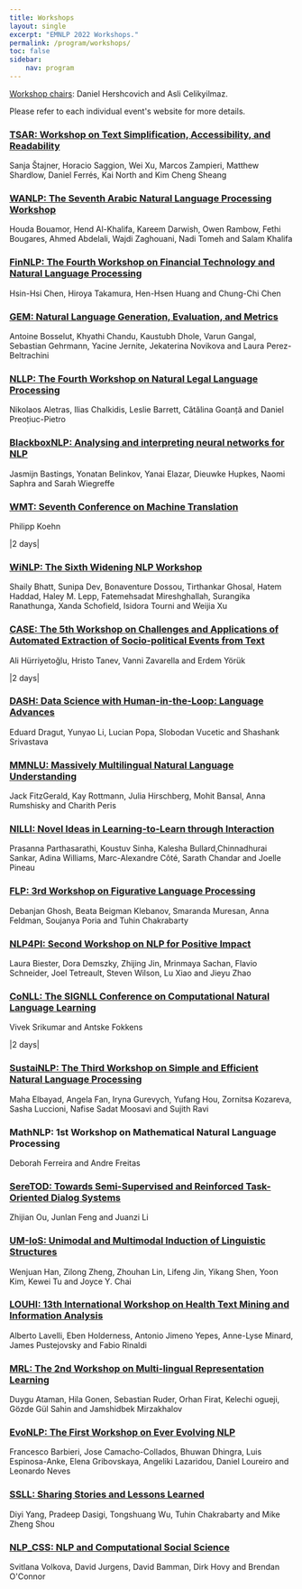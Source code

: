 ```yaml
---
title: Workshops
layout: single
excerpt: "EMNLP 2022 Workshops."
permalink: /program/workshops/
toc: false
sidebar: 
    nav: program
---
```


<!-- Note that while the main conference time zone is Gulf Standard Time (UTC+4), workshop time zones vary. -->

[Workshop chairs](https://2022.emnlp.org/organization/): Daniel Hershcovich and Asli Celikyilmaz.

Please refer to each individual event's website for more details.


### [TSAR: Workshop on Text Simplification, Accessibility, and Readability](https://www.taln.upf.edu/pages/tsar2022-ws/)
Sanja Štajner, Horacio Saggion, Wei Xu, Marcos Zampieri, Matthew Shardlow, Daniel Ferrés, Kai North and Kim Cheng Sheang

### [WANLP: The Seventh Arabic Natural Language Processing Workshop](https://sites.google.com/view/wanlp2022/)
Houda Bouamor, Hend Al-Khalifa, Kareem Darwish, Owen Rambow, Fethi Bougares, Ahmed Abdelali, Wajdi Zaghouani, Nadi Tomeh and Salam Khalifa

### [FinNLP: The Fourth Workshop on Financial Technology and Natural Language Processing](https://sites.google.com/nlg.csie.ntu.edu.tw/finnlp-2022-emnlp/)
Hsin-Hsi Chen, Hiroya Takamura, Hen-Hsen Huang and Chung-Chi Chen

### [GEM: Natural Language Generation, Evaluation, and Metrics](https://gem-benchmark.com/workshop)
Antoine Bosselut, Khyathi Chandu, Kaustubh Dhole, Varun Gangal, Sebastian Gehrmann, Yacine Jernite, Jekaterina Novikova and Laura Perez-Beltrachini

### [NLLP: The Fourth Workshop on Natural Legal Language Processing](https://nllpw.org/)
Nikolaos Aletras, Ilias Chalkidis, Leslie Barrett, Cătălina Goanță and Daniel Preoțiuc-Pietro

### [BlackboxNLP: Analysing and interpreting neural networks for NLP](https://blackboxnlp.github.io/)
Jasmijn Bastings, Yonatan Belinkov, Yanai Elazar, Dieuwke Hupkes, Naomi Saphra and Sarah Wiegreffe

### [WMT: Seventh Conference on Machine Translation](http://www.statmt.org/wmt22/)
Philipp Koehn

|2 days|

### [WiNLP: The Sixth Widening NLP Workshop](http://www.winlp.org/)
Shaily Bhatt, Sunipa Dev, Bonaventure Dossou, Tirthankar Ghosal, Hatem Haddad, Haley M. Lepp, Fatemehsadat Mireshghallah, Surangika Ranathunga, Xanda Schofield, Isidora Tourni and Weijia Xu

### [CASE: The 5th Workshop on Challenges and Applications of Automated Extraction of Socio-political Events from Text](https://emw.ku.edu.tr/case-2022/)
Ali Hürriyetoğlu, Hristo Tanev, Vanni Zavarella and Erdem Yörük

|2 days|

### [DASH: Data Science with Human-in-the-Loop: Language Advances](https://www.dashworkshops.org/emnlp2022)
Eduard Dragut, Yunyao Li, Lucian Popa, Slobodan Vucetic and Shashank Srivastava

### [MMNLU: Massively Multilingual Natural Language Understanding](https://mmnlu-22.github.io/)
Jack FitzGerald, Kay Rottmann, Julia Hirschberg, Mohit Bansal, Anna Rumshisky and Charith Peris

### [NILLI: Novel Ideas in Learning-to-Learn through Interaction](https://www.cs.mcgill.ca/~pparth2/nilli_workshop/)
Prasanna Parthasarathi, Koustuv Sinha, Kalesha Bullard,Chinnadhurai Sankar, Adina Williams, Marc-Alexandre Côté, Sarath Chandar and Joelle Pineau

### [FLP: 3rd Workshop on Figurative Language Processing](https://sites.google.com/view/figlang2022)
Debanjan Ghosh, Beata Beigman Klebanov, Smaranda Muresan, Anna Feldman, Soujanya Poria and Tuhin Chakrabarty

### [NLP4PI: Second Workshop on NLP for Positive Impact](https://sites.google.com/view/nlp4positiveimpact)
Laura Biester, Dora Demszky, Zhijing Jin, Mrinmaya Sachan, Flavio Schneider, Joel Tetreault, Steven Wilson, Lu Xiao and Jieyu Zhao

### [CoNLL: The SIGNLL Conference on Computational Natural Language Learning](https://conll.org/)
Vivek Srikumar and Antske Fokkens

|2 days|


### [SustaiNLP: The Third Workshop on Simple and Efficient Natural Language Processing](https://sites.google.com/view/sustainlp2022/home)
Maha Elbayad, Angela Fan, Iryna Gurevych, Yufang Hou, Zornitsa Kozareva, Sasha Luccioni, Nafise Sadat Moosavi and Sujith Ravi

### MathNLP: 1st Workshop on Mathematical Natural Language Processing
Deborah Ferreira and Andre Freitas

### [SereTOD: Towards Semi-Supervised and Reinforced Task-Oriented Dialog Systems](http://seretod.org/)
Zhijian Ou, Junlan Feng and Juanzi Li

### [UM-IoS: Unimodal and Multimodal Induction of Linguistic Structures](https://induction-of-structure.github.io/emnlp2022/)
Wenjuan Han, Zilong Zheng, Zhouhan Lin, Lifeng Jin, Yikang Shen, Yoon Kim, Kewei Tu and Joyce Y. Chai

### [LOUHI: 13th International Workshop on Health Text Mining and Information Analysis](https://louhi2022.fbk.eu/)
Alberto Lavelli, Eben Holderness, Antonio Jimeno Yepes, Anne-Lyse Minard, James Pustejovsky and Fabio Rinaldi

### [MRL: The 2nd Workshop on Multi-lingual Representation Learning](https://sigtyp.github.io/ws2022-mrl.html)
Duygu Ataman, Hila Gonen, Sebastian Ruder, Orhan Firat, Kelechi ogueji, Gözde Gül Sahin and Jamshidbek Mirzakhalov

### [EvoNLP: The First Workshop on Ever Evolving NLP](https://sites.google.com/view/evonlp/)
Francesco Barbieri, Jose Camacho-Collados, Bhuwan Dhingra, Luis Espinosa-Anke, Elena Gribovskaya, Angeliki Lazaridou, Daniel Loureiro and Leonardo Neves

### [SSLL: Sharing Stories and Lessons Learned](https://sites.google.com/view/ssll-nlp-workshop/home)
Diyi Yang, Pradeep Dasigi, Tongshuang Wu, Tuhin Chakrabarty and Mike Zheng Shou

### [NLP_CSS: NLP and Computational Social Science](https://sites.google.com/site/nlpandcss/)
Svitlana Volkova, David Jurgens, David Bamman, Dirk Hovy and Brendan O'Connor

